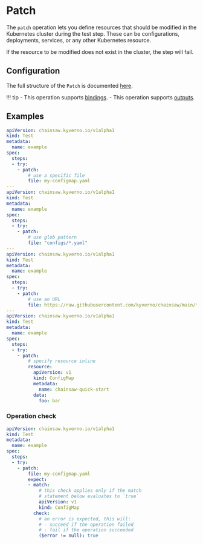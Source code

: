 # Patch

The `patch` operation lets you define resources that should be modified in the Kubernetes cluster during the test step.
These can be configurations, deployments, services, or any other Kubernetes resource.

If the resource to be modified does not exist in the cluster, the step will fail.

## Configuration

The full structure of the `Patch` is documented [here](../reference/apis/chainsaw.v1alpha1.md#chainsaw-kyverno-io-v1alpha1-Patch).

!!! tip
    - This operation supports [bindings](../general/bindings.md).
    - This operation supports [outputs](../general/outputs.md).

## Examples

```yaml
apiVersion: chainsaw.kyverno.io/v1alpha1
kind: Test
metadata:
  name: example
spec:
  steps:
  - try:
    - patch:
        # use a specific file
        file: my-configmap.yaml
---
apiVersion: chainsaw.kyverno.io/v1alpha1
kind: Test
metadata:
  name: example
spec:
  steps:
  - try:
    - patch:
        # use glob pattern
        file: "configs/*.yaml"
---
apiVersion: chainsaw.kyverno.io/v1alpha1
kind: Test
metadata:
  name: example
spec:
  steps:
  - try:
    - patch:
        # use an URL
        file: https://raw.githubusercontent.com/kyverno/chainsaw/main/testdata/resource/valid.yaml
---
apiVersion: chainsaw.kyverno.io/v1alpha1
kind: Test
metadata:
  name: example
spec:
  steps:
  - try:
    - patch:
        # specify resource inline
        resource:
          apiVersion: v1
          kind: ConfigMap
          metadata:
            name: chainsaw-quick-start
          data:
            foo: bar
```

### Operation check

```yaml
apiVersion: chainsaw.kyverno.io/v1alpha1
kind: Test
metadata:
  name: example
spec:
  steps:
  - try:
    - patch:
        file: my-configmap.yaml
        expect:
        - match:
            # this check applies only if the match
            # statement below evaluates to `true`
            apiVersion: v1
            kind: ConfigMap
          check:
            # an error is expected, this will:
            # - succeed if the operation failed
            # - fail if the operation succeeded
            ($error != null): true
```
